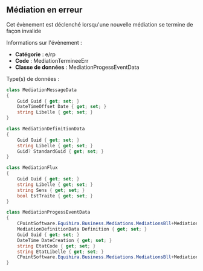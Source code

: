 ## <span id='mediationenerreur'>Médiation en erreur</span>

Cet évènement est déclenché lorsqu'une nouvelle médiation se termine de façon invalide

Informations sur l'évènement : 

 - **Catégorie** : e/rp
 - **Code** : MediationTermineeErr
 - **Classe de données** : MediationProgessEventData

Type(s) de données :

```csharp
class MediationMessageData
{
	Guid Guid { get; set; }
	DateTimeOffset Date { get; set; }
	string Libelle { get; set; }
}

class MediationDefinitionData
{
	Guid Guid { get; set; }
	string Libelle { get; set; }
	Guid? StandardGuid { get; set; }
}

class MediationFlux
{
	Guid Guid { get; set; }
	string Libelle { get; set; }
	string Sens { get; set; }
	bool EstTraite { get; set; }
}

class MediationProgessEventData
{
	CPointSoftware.Equihira.Business.Mediations.MediationsBll+MediationMessageData[] DerniersMessages { get; set; }
	MediationDefinitionData Definition { get; set; }
	Guid Guid { get; set; }
	DateTime DateCreation { get; set; }
	string EtatCode { get; set; }
	string EtatLibelle { get; set; }
	CPointSoftware.Equihira.Business.Mediations.MediationsBll+MediationFlux[] Flux { get; set; }
}

```
